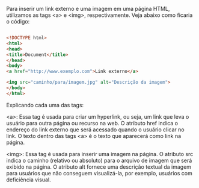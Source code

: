 Para inserir um link externo e uma imagem em uma página HTML, utilizamos as tags \<a> e \<img>, respectivamente. Veja abaixo como ficaria o código:

```html

<!DOCTYPE html>
<html>
<head>
<title>Document</title>
</head>
<body>
<a href="http://www.exemplo.com">Link externo</a>

<img src="caminho/para/imagem.jpg" alt="Descrição da imagem">
</body>
</html>
```

Explicando cada uma das tags:

\<a>: Essa tag é usada para criar um hyperlink, ou seja, um link que leva o usuário para outra página ou recurso na web. O atributo href indica o endereço do link externo que será acessado quando o usuário clicar no link. O texto dentro das tags \<a> é o texto que aparecerá como link na página.

\<img>: Essa tag é usada para inserir uma imagem na página. O atributo src indica o caminho (relativo ou absoluto) para o arquivo de imagem que será exibido na página. O atributo alt fornece uma descrição textual da imagem para usuários que não conseguem visualizá-la, por exemplo, usuários com deficiência visual.